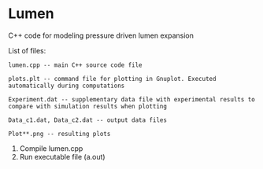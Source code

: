 # Lumen
C++ code for modeling pressure driven lumen expansion

List of files:

    lumen.cpp -- main C++ source code file

    plots.plt -- command file for plotting in Gnuplot. Executed automatically during computations

    Experiment.dat -- supplementary data file with experimental results to compare with simulation results when plotting

    Data_c1.dat, Data_c2.dat -- output data files

    Plot**.png -- resulting plots

1. Compile lumen.cpp
2. Run executable file (a.out)
